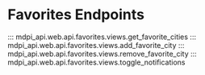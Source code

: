 # Favorites Endpoints

::: mdpi_api.web.api.favorites.views.get_favorite_cities
::: mdpi_api.web.api.favorites.views.add_favorite_city
::: mdpi_api.web.api.favorites.views.remove_favorite_city
::: mdpi_api.web.api.favorites.views.toggle_notifications
